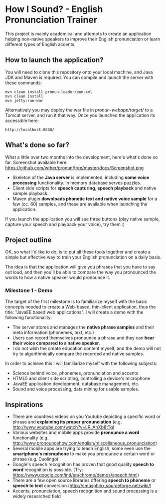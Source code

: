 How I Sound? - English Pronunciation Trainer
============================================

This project is mainly academical and attempts to create an application helping non-native speakers to improve their English pronunciation or learn different types of English accents. 

How to launch the application?
-----------------------------

You will need to clone this repository onto your local machine, and Java JDK and Maven is required. You can compile and launch the server with these commands:

	mvn clean install pronun-loader/pom.xml
    mvn clean install
    mvn jetty:run-war
    
Alternatively you may deploy the war file in *pronun-webapp/target/* to a Tomcat server, and run it that way. Once you launched the application its accessible here:

    http://localhost:8080/

What's done so far?
-------------------

What a little over two months into the development, here's what's done so far. 
Screenshot available here: https://github.com/wther/pronun/tree/master/docs/Screenshot.png

 - Skeleton of the **Java server** is implemented, including **some voice processing** functionality. In memory database serves puzzles.
 - Client side scripts for **speech capturing**, **speech playback** and native sample playback.
 - Maven plugin **downloads phonetic text and native voice sample** for a few (cc. 60) samples, and these are available when launching the application.

If you launch the application you will see three buttons (play native sample, capture your speech and playback your voice), try them :)

Project outline
---------------

OK, so what I'd like to do, is to put all these tools together and create a simple but effective way to train your English pronunciation on a daily basis. 

The idea is that the application will give you phrases that you have to say out loud, and then you'll be able to compare the way you pronounced the words to how a native speaker would pronounce it. 

### Milestone 1 - Demo ###

The target of the first milestone is to familiarize myself with the basic concepts needed to create a Web-based, thin-client application, thus the title: "JavaEE based web applications".  I will create a demo with the following functionality:
 * The server stores and manages the **native phrase samples** and their meta information (phonemes, text, etc.)
 * Users can record themselves pronounce a phrase and they can **hear their voice compared to a native speaker**.
 * I do not wish the create education content myself, and the demo will not try to algorithmically compare the recorded and native samples.
 
In order to achieve this I will familiarize myself with the following subjects:
 * Science behind voice, phonemes, pronunciation and accents
 * HTML5 and client side scripting, controlling a device's microphone
 * JavaEE application development, database management, etc.
 * Sound and voice processing, data mining for usable samples.


Inspirations
------------

 * There are countless videos on you Youtube depicting a specific word or phrase and **explaining its proper pronunciation** (e.g. http://www.youtube.com/watch?v=LR_AhXb8tTg)
 * Various websites and mobile apps provide **pronounce a word** functionality (e.g. http://www.pronouncehow.com/english/miscellaneous_pronunciation)
 * Several mobile apps are trying to teach English, some even use the **smartphone's microphone** to make you pronounce a certain word or phrase (e.g. Duolingo)
 * Google's speech recognition has proven that good quality **speech to word** recognition is possible. (Try: https://www.google.com/intl/en/chrome/demos/speech.html)
 * There are a few open source libraries offering **speech to phoneme** or **speech to text** conversion (http://cmusphinx.sourceforge.net/wiki/)
 * Accents, pronunciation, speech recognition and sound processing is a widely researched field